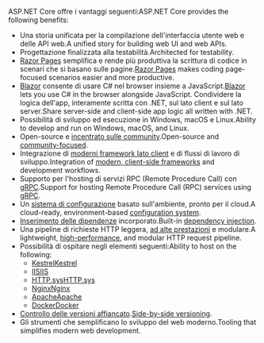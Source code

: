 <span data-ttu-id="6427d-101">ASP.NET Core offre i vantaggi seguenti:</span><span class="sxs-lookup"><span data-stu-id="6427d-101">ASP.NET Core provides the following benefits:</span></span>

* <span data-ttu-id="6427d-102">Una storia unificata per la compilazione dell'interfaccia utente web e delle API web.</span><span class="sxs-lookup"><span data-stu-id="6427d-102">A unified story for building web UI and web APIs.</span></span>
* <span data-ttu-id="6427d-103">Progettazione finalizzata alla testabilità.</span><span class="sxs-lookup"><span data-stu-id="6427d-103">Architected for testability.</span></span>
* <span data-ttu-id="6427d-104">[Razor Pages](xref:razor-pages/index) semplifica e rende più produttiva la scrittura di codice in scenari che si basano sulle pagine.</span><span class="sxs-lookup"><span data-stu-id="6427d-104">[Razor Pages](xref:razor-pages/index) makes coding page-focused scenarios easier and more productive.</span></span>
* <span data-ttu-id="6427d-105">[Blazor](xref:blazor/index) consente di usare C# nel browser insieme a JavaScript.</span><span class="sxs-lookup"><span data-stu-id="6427d-105">[Blazor](xref:blazor/index) lets you use C# in the browser alongside JavaScript.</span></span> <span data-ttu-id="6427d-106">Condividere la logica dell'app, interamente scritta con .NET, sul lato client e sul lato server.</span><span class="sxs-lookup"><span data-stu-id="6427d-106">Share server-side and client-side app logic all written with .NET.</span></span>
* <span data-ttu-id="6427d-107">Possibilità di sviluppo ed esecuzione in Windows, macOS e Linux.</span><span class="sxs-lookup"><span data-stu-id="6427d-107">Ability to develop and run on Windows, macOS, and Linux.</span></span>
* <span data-ttu-id="6427d-108">Open-source e [incentrato sulle community](https://live.asp.net/).</span><span class="sxs-lookup"><span data-stu-id="6427d-108">Open-source and [community-focused](https://live.asp.net/).</span></span>
* <span data-ttu-id="6427d-109">Integrazione di [moderni framework lato client](xref:blazor/index) e di flussi di lavoro di sviluppo.</span><span class="sxs-lookup"><span data-stu-id="6427d-109">Integration of [modern, client-side frameworks](xref:blazor/index) and development workflows.</span></span>
* <span data-ttu-id="6427d-110">Supporto per l'hosting di servizi RPC (Remote Procedure Call) con [gRPC](xref:grpc/index).</span><span class="sxs-lookup"><span data-stu-id="6427d-110">Support for hosting Remote Procedure Call (RPC) services using [gRPC](xref:grpc/index).</span></span>
* <span data-ttu-id="6427d-111">Un [sistema di configurazione](xref:fundamentals/configuration/index) basato sull'ambiente, pronto per il cloud.</span><span class="sxs-lookup"><span data-stu-id="6427d-111">A cloud-ready, environment-based [configuration system](xref:fundamentals/configuration/index).</span></span>
* <span data-ttu-id="6427d-112">[Inserimento delle dipendenze](xref:fundamentals/dependency-injection) incorporato.</span><span class="sxs-lookup"><span data-stu-id="6427d-112">Built-in [dependency injection](xref:fundamentals/dependency-injection).</span></span>
* <span data-ttu-id="6427d-113">Una pipeline di richieste HTTP leggera, [ad alte prestazioni](https://github.com/aspnet/benchmarks) e modulare.</span><span class="sxs-lookup"><span data-stu-id="6427d-113">A lightweight, [high-performance](https://github.com/aspnet/benchmarks), and modular HTTP request pipeline.</span></span>
* <span data-ttu-id="6427d-114">Possibilità di ospitare negli elementi seguenti:</span><span class="sxs-lookup"><span data-stu-id="6427d-114">Ability to host on the following:</span></span>
  * [<span data-ttu-id="6427d-115">Kestrel</span><span class="sxs-lookup"><span data-stu-id="6427d-115">Kestrel</span></span>](xref:fundamentals/servers/kestrel)
  * [<span data-ttu-id="6427d-116">IIS</span><span class="sxs-lookup"><span data-stu-id="6427d-116">IIS</span></span>](xref:host-and-deploy/iis/index)
  * [<span data-ttu-id="6427d-117">HTTP.sys</span><span class="sxs-lookup"><span data-stu-id="6427d-117">HTTP.sys</span></span>](xref:fundamentals/servers/httpsys)
  * [<span data-ttu-id="6427d-118">Nginx</span><span class="sxs-lookup"><span data-stu-id="6427d-118">Nginx</span></span>](xref:host-and-deploy/linux-nginx)
  * [<span data-ttu-id="6427d-119">Apache</span><span class="sxs-lookup"><span data-stu-id="6427d-119">Apache</span></span>](xref:host-and-deploy/linux-apache)
  * [<span data-ttu-id="6427d-120">Docker</span><span class="sxs-lookup"><span data-stu-id="6427d-120">Docker</span></span>](xref:host-and-deploy/docker/index)
* <span data-ttu-id="6427d-121">[Controllo delle versioni affiancato](/dotnet/standard/choosing-core-framework-server#a-need-for-side-by-side-of-net-versions-per-application-level).</span><span class="sxs-lookup"><span data-stu-id="6427d-121">[Side-by-side versioning](/dotnet/standard/choosing-core-framework-server#a-need-for-side-by-side-of-net-versions-per-application-level).</span></span>
* <span data-ttu-id="6427d-122">Gli strumenti che semplificano lo sviluppo del web moderno.</span><span class="sxs-lookup"><span data-stu-id="6427d-122">Tooling that simplifies modern web development.</span></span>
